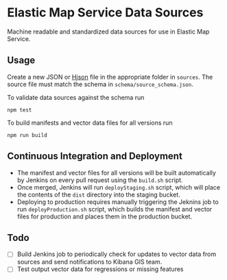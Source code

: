 # Elastic Map Service Data Sources

Machine readable and standardized data sources for use in Elastic Map Service.

## Usage

Create a new JSON or [Hjson](http://hjson.org) file in the appropriate folder in `sources`. The source file must match the schema in `schema/source_schema.json`.

To validate data sources against the schema run

```node
npm test
```

To build manifests and vector data files for all versions run

```node
npm run build
```

## Continuous Integration and Deployment

- The manifest and vector files for all versions will be built automatically by Jenkins on every pull request using the `build.sh` script.
- Once merged, Jenkins will run `deployStaging.sh` script, which will place the contents of the `dist` directory into the staging bucket.
- Deploying to production requires manually triggering the Jeknins job to run `deployProduction.sh` script, which builds the manifest and vector files for production and places them in the production bucket.

## Todo

- [ ] Build Jenkins job to periodically check for updates to vector data from sources and send notifications to Kibana GIS team.
- [ ] Test output vector data for regressions or missing features
